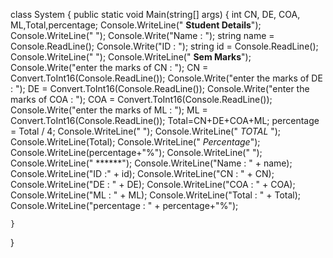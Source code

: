 class System
{
     public static void Main(string[] args)
    {
        int CN, DE, COA, ML,Total,percentage;
        Console.WriteLine("              **Student Details**");
        Console.WriteLine("            ");
        Console.Write("Name : ");
        string name = Console.ReadLine();
        Console.Write("ID :  ");
        string id = Console.ReadLine();
        Console.WriteLine("          ");
        Console.WriteLine("                **Sem Marks**");
        Console.Write("enter the marks of CN : ");
        CN = Convert.ToInt16(Console.ReadLine());
        Console.Write("enter the marks of DE : ");
        DE = Convert.ToInt16(Console.ReadLine());
        Console.Write("enter the marks of COA : ");
        COA = Convert.ToInt16(Console.ReadLine());
        Console.Write("enter the marks of ML : ");
        ML = Convert.ToInt16(Console.ReadLine());
        Total=CN+DE+COA+ML;
        percentage = Total / 4;
        Console.WriteLine("             ");
        Console.WriteLine("            *TOTAL* ");
        Console.WriteLine(Total);
        Console.WriteLine("             *Percentage*");
        Console.WriteLine(percentage+"%");
        Console.WriteLine("        ");
        Console.WriteLine("             ******");
        Console.WriteLine("Name : " + name);
        Console.WriteLine("ID :" + id);
        Console.WriteLine("CN : " + CN);
        Console.WriteLine("DE : " + DE);
        Console.WriteLine("COA : " + COA);
        Console.WriteLine("ML : " + ML);
        Console.WriteLine("Total : " + Total);
        Console.WriteLine("percentage : " + percentage+"%");




    }
}
